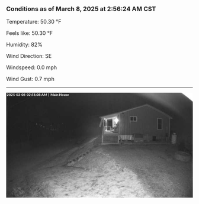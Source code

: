 ### Conditions as of March 8, 2025 at 2:56:24 AM CST 

Temperature: 50.30 &deg;F

Feels like: 50.30 &deg;F

Humidity: 82%

Wind Direction: SE

Windspeed: 0.0 mph

Wind Gust: 0.7 mph

---

<img src="./images/latest.jpeg"/>

